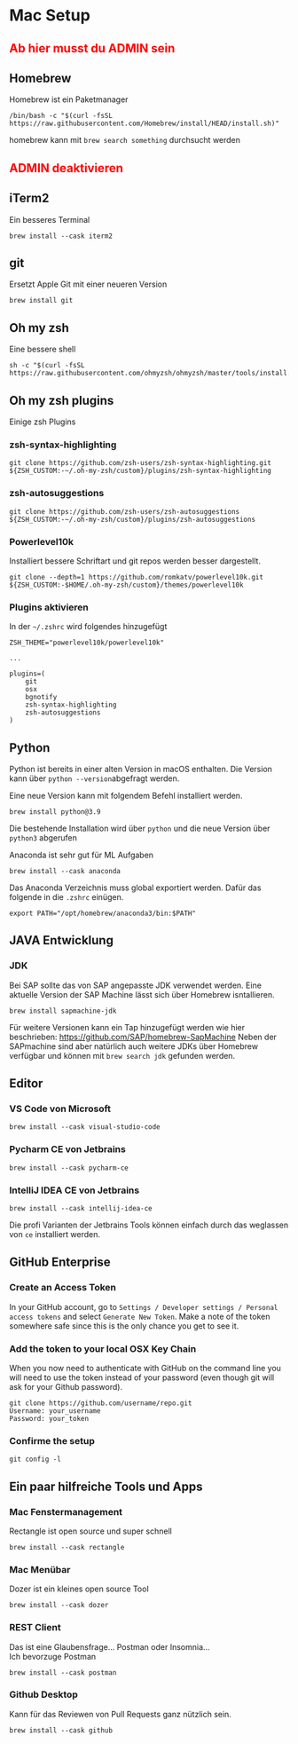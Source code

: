 # Mac Setup

## <span style="color:red">Ab hier musst du ADMIN sein</span>
## Homebrew
Homebrew ist ein Paketmanager
```shell
/bin/bash -c "$(curl -fsSL https://raw.githubusercontent.com/Homebrew/install/HEAD/install.sh)"
```
homebrew kann mit ```brew search something``` durchsucht werden
## <span style="color:red">ADMIN deaktivieren</span>
## iTerm2
Ein besseres Terminal
```shell
brew install --cask iterm2
```

## git
Ersetzt Apple Git mit einer neueren Version
```shell
brew install git
```

## Oh my zsh 
Eine bessere shell
```shell
sh -c "$(curl -fsSL https://raw.githubusercontent.com/ohmyzsh/ohmyzsh/master/tools/install.sh)"
```

## Oh my zsh plugins

Einige zsh Plugins
### zsh-syntax-highlighting
```shell
git clone https://github.com/zsh-users/zsh-syntax-highlighting.git ${ZSH_CUSTOM:-~/.oh-my-zsh/custom}/plugins/zsh-syntax-highlighting
```

### zsh-autosuggestions
```shell
git clone https://github.com/zsh-users/zsh-autosuggestions ${ZSH_CUSTOM:-~/.oh-my-zsh/custom}/plugins/zsh-autosuggestions
```

### Powerlevel10k
Installiert bessere Schriftart und git repos werden besser dargestellt.
```shell
git clone --depth=1 https://github.com/romkatv/powerlevel10k.git ${ZSH_CUSTOM:-$HOME/.oh-my-zsh/custom}/themes/powerlevel10k
```

### Plugins aktivieren
In der ```~/.zshrc``` wird folgendes hinzugefügt
```shell
ZSH_THEME="powerlevel10k/powerlevel10k"

...

plugins=(
    git
    osx
    bgnotify
    zsh-syntax-highlighting
    zsh-autosuggestions
)
```

## Python
Python ist bereits in einer alten Version in macOS enthalten.
Die Version kann über ```python --version```abgefragt werden.

Eine neue Version kann mit folgendem Befehl installiert werden.
```shell
brew install python@3.9
```
Die bestehende Installation wird über ```python``` und die neue Version über ```python3``` abgerufen

Anaconda ist sehr gut für ML Aufgaben
```shell
brew install --cask anaconda
```

Das Anaconda Verzeichnis muss global exportiert werden.
Dafür das folgende in die ```.zshrc``` einügen.
```shell
export PATH="/opt/homebrew/anaconda3/bin:$PATH"
```


## JAVA Entwicklung

### JDK
Bei SAP sollte das von SAP angepasste JDK verwendet werden. Eine aktuelle Version
der SAP Machine lässt sich über Homebrew isntallieren.
```shell
brew install sapmachine-jdk
```
Für weitere Versionen kann ein Tap hinzugefügt werden wie hier beschrieben:
https://github.com/SAP/homebrew-SapMachine
Neben der SAPmachine sind aber natürlich auch weitere JDKs über Homebrew
verfügbar und können mit ```brew search jdk``` gefunden werden.

## Editor
### VS Code von Microsoft
```shell
brew install --cask visual-studio-code
```
### Pycharm CE von Jetbrains
```shell
brew install --cask pycharm-ce
```
### IntelliJ IDEA CE von Jetbrains
```shell
brew install --cask intellij-idea-ce
```
Die profi Varianten der Jetbrains Tools können einfach durch das weglassen von ````ce````
installiert werden.

## GitHub Enterprise
### Create an Access Token
In your GitHub account, go to ```Settings / Developer settings / Personal access tokens``` and select ```Generate New Token```. Make a note of the token somewhere safe since this is the only chance you get to see it.

### Add the token to your local OSX Key Chain
When you now need to authenticate with GitHub on the command line you will need to use the token instead of your password (even though git will ask for your Github password).
```shell
git clone https://github.com/username/repo.git
Username: your_username
Password: your_token
```

### Confirme the setup
```shell
git config -l
```
## Ein paar hilfreiche Tools und Apps
### Mac Fenstermanagement
Rectangle ist open source und super schnell
```shell
brew install --cask rectangle
```

### Mac Menübar
Dozer ist ein kleines open source Tool
```shell
brew install --cask dozer
```

### REST Client
Das ist eine Glaubensfrage... Postman oder Insomnia...  
Ich bevorzuge Postman 
```shell
brew install --cask postman
```

### Github Desktop
Kann für das Reviewen von Pull Requests ganz nützlich sein.
```shell
brew install --cask github
```
